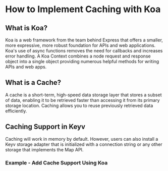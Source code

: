 
# How to Implement Caching with Koa

## What is Koa?
Koa is a web framework from the team behind Express that offers a smaller, more expressive, more robust foundation for APIs and web applications. Koa's use of async functions removes the need for callbacks and increases error handling. A Koa Context combines a node request and response object into a single object providing numerous helpful methods for writing APIs and web apps.

## What is a Cache?
A cache is a short-term, high-speed data storage layer that stores a subset of data, enabling it to be retrieved faster than accessing it from its primary storage location. Caching allows you to reuse previously retrieved data efficiently.

## Caching Support in Keyv
Caching will work in memory by default. However, users can also install a Keyv storage adapter that is initialized with a connection string or any other storage that implements the Map API.

### Example - Add Cache Support Using Koa
